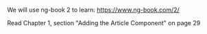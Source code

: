We will use ng-book 2 to learn: https://www.ng-book.com/2/

Read Chapter 1, section "Adding the Article Component" on page 29